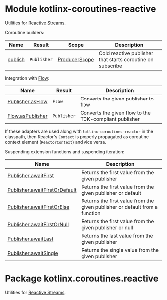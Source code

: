 # Module kotlinx-coroutines-reactive

Utilities for [Reactive Streams](https://www.reactive-streams.org).

Coroutine builders:

| **Name**        | **Result**                    | **Scope**        | **Description**
| --------------- | ----------------------------- | ---------------- | ---------------
| [publish]       | `Publisher`                   | [ProducerScope] | Cold reactive publisher that starts coroutine on subscribe

Integration with [Flow]:

| **Name**            | **Result**        | **Description**
| ---------------     | --------------    | ---------------
| [Publisher.asFlow]  | `Flow`            | Converts the given publisher to flow
| [Flow.asPublisher]  | `Publisher`       | Converts the given flow to the TCK-compliant publisher

If these adapters are used along with `kotlinx-coroutines-reactor` in the classpath, then Reactor's `Context` is properly
propagated as coroutine context element (`ReactorContext`) and vice versa.

Suspending extension functions and suspending iteration:

| **Name** | **Description**
| -------- | ---------------
| [Publisher.awaitFirst][org.reactivestreams.Publisher.awaitFirst] | Returns the first value from the given publisher
| [Publisher.awaitFirstOrDefault][org.reactivestreams.Publisher.awaitFirstOrDefault] | Returns the first value from the given publisher or default
| [Publisher.awaitFirstOrElse][org.reactivestreams.Publisher.awaitFirstOrElse] | Returns the first value from the given publisher or default from a function
| [Publisher.awaitFirstOrNull][org.reactivestreams.Publisher.awaitFirstOrNull] | Returns the first value from the given publisher or null
| [Publisher.awaitLast][org.reactivestreams.Publisher.awaitFirst] | Returns the last value from the given publisher
| [Publisher.awaitSingle][org.reactivestreams.Publisher.awaitSingle] | Returns the single value from the given publisher

<!--- MODULE kotlinx-coroutines-core -->
<!--- INDEX kotlinx.coroutines -->
<!--- INDEX kotlinx.coroutines.flow -->
[Flow]: https://kotlin.github.io/kotlinx.coroutines/kotlinx-coroutines-core/kotlinx.coroutines.flow/-flow/index.html
<!--- INDEX kotlinx.coroutines.channels -->
[ProducerScope]: https://kotlin.github.io/kotlinx.coroutines/kotlinx-coroutines-core/kotlinx.coroutines.channels/-producer-scope/index.html
<!--- MODULE kotlinx-coroutines-reactive -->
<!--- INDEX kotlinx.coroutines.reactive -->
[publish]: https://kotlin.github.io/kotlinx.coroutines/kotlinx-coroutines-reactive/kotlinx.coroutines.reactive/publish.html
[Publisher.asFlow]: https://kotlin.github.io/kotlinx.coroutines/kotlinx-coroutines-reactive/kotlinx.coroutines.reactive/org.reactivestreams.-publisher/as-flow.html
[Flow.asPublisher]: https://kotlin.github.io/kotlinx.coroutines/kotlinx-coroutines-reactive/kotlinx.coroutines.reactive/kotlinx.coroutines.flow.-flow/as-publisher.html
[org.reactivestreams.Publisher.awaitFirst]: https://kotlin.github.io/kotlinx.coroutines/kotlinx-coroutines-reactive/kotlinx.coroutines.reactive/org.reactivestreams.-publisher/await-first.html
[org.reactivestreams.Publisher.awaitFirstOrDefault]: https://kotlin.github.io/kotlinx.coroutines/kotlinx-coroutines-reactive/kotlinx.coroutines.reactive/org.reactivestreams.-publisher/await-first-or-default.html
[org.reactivestreams.Publisher.awaitFirstOrElse]: https://kotlin.github.io/kotlinx.coroutines/kotlinx-coroutines-reactive/kotlinx.coroutines.reactive/org.reactivestreams.-publisher/await-first-or-else.html
[org.reactivestreams.Publisher.awaitFirstOrNull]: https://kotlin.github.io/kotlinx.coroutines/kotlinx-coroutines-reactive/kotlinx.coroutines.reactive/org.reactivestreams.-publisher/await-first-or-null.html
[org.reactivestreams.Publisher.awaitSingle]: https://kotlin.github.io/kotlinx.coroutines/kotlinx-coroutines-reactive/kotlinx.coroutines.reactive/org.reactivestreams.-publisher/await-single.html
<!--- END -->

# Package kotlinx.coroutines.reactive

Utilities for [Reactive Streams](https://www.reactive-streams.org).
